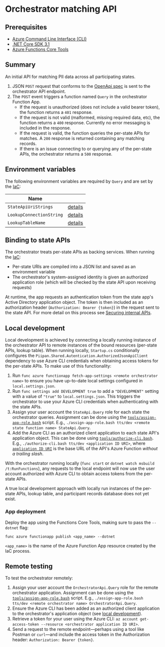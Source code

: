 # Orchestrator matching API

## Prerequisites
- [Azure Command Line Interface (CLI)](https://docs.microsoft.com/en-us/cli/azure/install-azure-cli)
- [.NET Core SDK 3.1](https://dotnet.microsoft.com/download)
- [Azure Functions Core Tools](https://docs.microsoft.com/en-us/azure/azure-functions/functions-run-local)

## Summary

An initial API for matching PII data across all participating states.
1. JSON `POST` request that conforms to the [OpenApi spec](openapi.md) is sent to the orchestrator API endpoint.
1. The `POST` event triggers a function named `Query` in the orchestrator Function App.
    - If the request is unauthorized (does not include a valid bearer token), the function returns a `401` response.
    - If the request is not valid (malformed, missing required data, etc), the function returns a `400` response. Currently no error messaging is included in the response.
    - If the request is valid, the function queries the per-state APIs for matches. A `200` response is returned containing any matching records.
    - If there is an issue connecting to or querying any of the per-state APIs, the orchestrator returns a `500` response.

## Environment variables

The following environment variables are required by `Query` and are set by the [IaC](../../docs/iac.md):

| Name | |
|---|---|
| `StateApiUriStrings` | [details](../../docs/iac.md#\:\~\:text=StateApiUriStrings) |
| `LookupConnectionString` | [details](../../docs/iac.md#\:\~\:text=LookupConnectionString) |
| `LookupTableName` | [details](../../docs/iac.md#\:\~\:text=LookupTableName) |

## Binding to state APIs

The orchestrator treats per-state APIs as backing services. When running the [IaC](../../docs/iac.md):
- Per-state URIs are compiled into a JSON list and saved as an environment variable
- The orchestrator's system-assigned identity is given an authorized application role (which will be checked by the state API upon receiving requests)

At runtime, the app requests an authentication token from the state app's Active Directory application object. The token is then included as an authorization header (`Authorization: Bearer {token}`) in the request sent to the state API. For more detail on this process see [Securing internal APIs](../../docs/securing-internal-apis.md).

## Local development

Local development is achieved by connecting a locally running instance of the orchestrator API to remote instances of the bound resources (per-state APIs, lookup table). When running locally, `Startup.cs` conditionally configures the `Piipan.Shared.Autentication.AuthorizedJsonApiClient` dependency to use Azure CLI credentials when obtaining access tokens for the per-state APIs. To make use of this functionality:

1. Run `func azure functionapp fetch-app-settings <remote orchestrator name>` to ensure you have up-to-date local settings configured in `local.settings.json`.
1. Run `func settings add DEVELOPMENT true` to add a `"DEVELOPMENT"` setting with a value of `"true"` to `local.settings.json`. This triggers the orchestrator to use your Azure CLI credentials when authenticating with the state APIs.
1. Assign your user account the `StateApi.Query` role for each state the orchestrator queries. Assignment can be done using the [`tools/assign-app-role.bash`](../../tools/assign-app-role.bash) script. E.g., `./assign-app-role.bash tts/dev <remote state function name> StateApi.Query`.
1. Add the Azure CLI as an authorized client application to each state API's application object. This can be done using [`tools/authorize-cli.bash`](../../tools/authorize-cli.bash). E.g., `./authorize-cli.bash tts/dev <application ID URI>`, where [`application ID URI`](../../docs/securing-internal-apis.md#application-id-uri) is the base URL of the API's Azure Function *without a trailing slash*.

With the orchestrator running locally (`func start` or `dotnet watch msbuild /t:RunFunctions`), any requests to the local endpoint will now use the user account authorized with Azure CLI to obtain access tokens from the per-state APIs.

A true local development approach with locally run instances of the per-state APIs, lookup table, and participant records database does not yet exist.

### App deployment

Deploy the app using the Functions Core Tools, making sure to pass the `--dotnet` flag:

```
func azure functionapp publish <app_name> --dotnet
```

`<app_name>` is the name of the Azure Function App resource created by the IaC process.

## Remote testing

To test the orchestrator remotely:
1. Assign your user account the `OrchestratorApi.Query` role for the remote orchestrator application. Assignment can be done using the [`tools/assign-app-role.bash`](../../tools/assign-app-role.bash) script. E.g., `./assign-app-role.bash tts/dev <remote orchestrator name> OrchestratorApi.Query`.
1. Ensure the Azure CLI has been added as an authorized client application to the orchestrator's application object (see [local development](#local-development)).
1. Retrieve a token for your user using the Azure CLI: `az account get-access-token --resource <orchestrator application ID URI>`.
1. Send a request to the remote endpoint—perhaps using a tool like Postman or `curl`—and include the access token in the Authorization header: `Authorization: Bearer {token}`.
